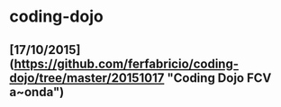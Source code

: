 # coding-dojo

## [17/10/2015] (https://github.com/ferfabricio/coding-dojo/tree/master/20151017 "Coding Dojo FCV a~onda")
